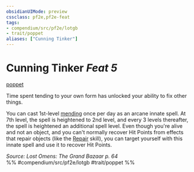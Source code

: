 ```yaml
---
obsidianUIMode: preview
cssclass: pf2e,pf2e-feat
tags:
- compendium/src/pf2e/lotgb
- trait/poppet
aliases: ["Cunning Tinker"]
---
```

# Cunning Tinker  *Feat 5*  
[poppet](../../rules/traits/poppet-lotgb.md)  


Time spent tending to your own form has unlocked your ability to fix other things.

You can cast 1st-level [mending](../spells/mending.md) once per day as an arcane innate spell. At 7th level, the spell is heightened to 2nd level, and every 3 levels thereafter, the spell is heightened an additional spell level. Even though you're alive and not an object, and you can't normally recover Hit Points from effects that repair objects (like the [Repair](../../rules/actions/repair.md) skill), you can target yourself with this innate spell and use it to recover Hit Points.

*Source: Lost Omens: The Grand Bazaar p. 64*  
%% #compendium/src/pf2e/lotgb #trait/poppet %%